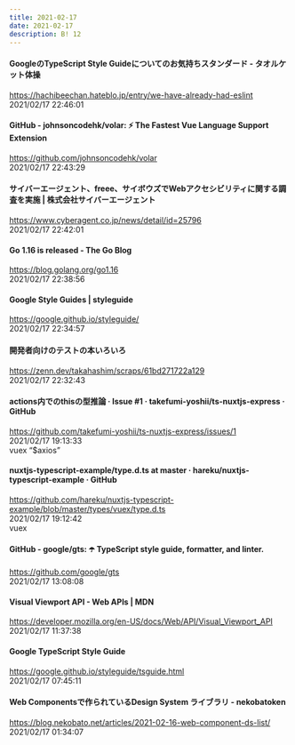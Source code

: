 ```yaml
---
title: 2021-02-17
date: 2021-02-17
description: B! 12
---
```


#### GoogleのTypeScript Style Guideについてのお気持ちスタンダード - タオルケット体操
https://hachibeechan.hateblo.jp/entry/we-have-already-had-eslint<br>
2021/02/17 22:46:01<br>


#### GitHub - johnsoncodehk/volar: ⚡ The Fastest Vue Language Support Extension
https://github.com/johnsoncodehk/volar<br>
2021/02/17 22:43:29<br>


#### サイバーエージェント、freee、サイボウズでWebアクセシビリティに関する調査を実施 | 株式会社サイバーエージェント
https://www.cyberagent.co.jp/news/detail/id=25796<br>
2021/02/17 22:42:01<br>


#### Go 1.16 is released - The Go Blog
https://blog.golang.org/go1.16<br>
2021/02/17 22:38:56<br>


#### Google Style Guides | styleguide
https://google.github.io/styleguide/<br>
2021/02/17 22:34:57<br>


#### 開発者向けのテストの本いろいろ
https://zenn.dev/takahashim/scraps/61bd271722a129<br>
2021/02/17 22:32:43<br>


#### actions内でのthisの型推論 · Issue #1 · takefumi-yoshii/ts-nuxtjs-express · GitHub
https://github.com/takefumi-yoshii/ts-nuxtjs-express/issues/1<br>
2021/02/17 19:13:33<br>
vuex “$axios”


#### nuxtjs-typescript-example/type.d.ts at master · hareku/nuxtjs-typescript-example · GitHub
https://github.com/hareku/nuxtjs-typescript-example/blob/master/types/vuex/type.d.ts<br>
2021/02/17 19:12:42<br>
vuex


#### GitHub - google/gts: ☂️ TypeScript style guide, formatter, and linter.
https://github.com/google/gts<br>
2021/02/17 13:08:08<br>


#### Visual Viewport API - Web APIs | MDN
https://developer.mozilla.org/en-US/docs/Web/API/Visual_Viewport_API<br>
2021/02/17 11:37:38<br>


#### Google TypeScript Style Guide
https://google.github.io/styleguide/tsguide.html<br>
2021/02/17 07:45:11<br>


#### Web Componentsで作られているDesign System ライブラリ - nekobatoken
https://blog.nekobato.net/articles/2021-02-16-web-component-ds-list/<br>
2021/02/17 01:34:07<br>


